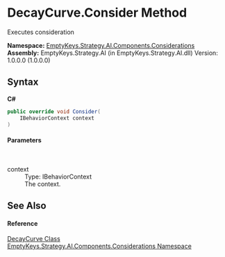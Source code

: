 # DecayCurve.Consider Method 
 

Executes consideration

**Namespace:**&nbsp;<a href="N_EmptyKeys_Strategy_AI_Components_Considerations">EmptyKeys.Strategy.AI.Components.Considerations</a><br />**Assembly:**&nbsp;EmptyKeys.Strategy.AI (in EmptyKeys.Strategy.AI.dll) Version: 1.0.0.0 (1.0.0.0)

## Syntax

**C#**<br />
``` C#
public override void Consider(
	IBehaviorContext context
)
```


#### Parameters
&nbsp;<dl><dt>context</dt><dd>Type: IBehaviorContext<br />The context.</dd></dl>

## See Also


#### Reference
<a href="T_EmptyKeys_Strategy_AI_Components_Considerations_DecayCurve">DecayCurve Class</a><br /><a href="N_EmptyKeys_Strategy_AI_Components_Considerations">EmptyKeys.Strategy.AI.Components.Considerations Namespace</a><br />